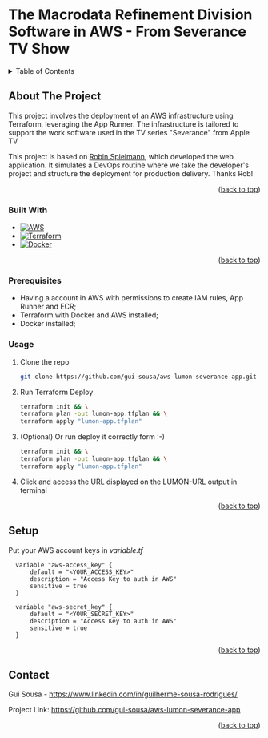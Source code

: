 # The Macrodata Refinement Division Software in AWS - From Severance TV Show



<a name="readme-top"></a>

<!-- PROJECT SHIELDS -->
<!--
*** I'm using markdown "reference style" links for readability.
*** Reference links are enclosed in brackets [ ] instead of parentheses ( ).
*** See the bottom of this document for the declaration of the reference variables
*** for contributors-url, forks-url, etc. This is an optional, concise syntax you may use.
*** https://www.markdownguide.org/basic-syntax/#reference-style-links
-->

<!-- TABLE OF CONTENTS -->
<details>
  <summary>Table of Contents</summary>
  <ol>
    <li>
      <a href="#about-the-project">About The Project</a>
      <ul>
        <li><a href="#built-with">Built With</a></li>
      </ul>
    </li>
    <li>
      <a href="#getting-started">Getting Started</a>
      <ul>
        <li><a href="#prerequisites">Prerequisites</a></li>
        <li><a href="#installation">Installation</a></li>
      </ul>
    </li>
    <li><a href="#usage">Usage</a></li>
    <li><a href="#contact">Contact</a></li>
  </ol>
</details>



<!-- ABOUT THE PROJECT -->
## About The Project

This project involves the deployment of an AWS infrastructure using Terraform, leveraging the App Runner. 
The infrastructure is tailored to support the work software used in the TV series "Severance" from Apple TV

This project is based on [Robin Spielmann](https://github.com/iam-robin/severance-interface), which developed the web application. It simulates a DevOps routine where we take the developer's project and structure the deployment for production delivery. Thanks Rob!

<p align="right">(<a href="#readme-top">back to top</a>)</p>



### Built With

* [![AWS][AWS]][AWS-url]
* [![Terraform][Terraform]][Terraform-url]
* [![Docker][Docker]][Docker-url]

<p align="right">(<a href="#readme-top">back to top</a>)</p>



<!-- GETTING STARTED -->
### Prerequisites

* Having a account in AWS with permissions to create IAM rules, App Runner and ECR;
* Terraform with Docker and AWS installed;
* Docker installed;

### Usage

1. Clone the repo
   ```sh
   git clone https://github.com/gui-sousa/aws-lumon-severance-app.git
   ```
2. Run Terraform Deploy
   ```sh
   terraform init && \
   terraform plan -out lumon-app.tfplan && \
   terraform apply "lumon-app.tfplan"
   ```
3. (Optional) Or run deploy it correctly form :-)
   ```sh
   terraform init && \
   terraform plan -out lumon-app.tfplan && \
   terraform apply "lumon-app.tfplan"
   ```
4. Click and access the URL displayed on the LUMON-URL output in terminal

<p align="right">(<a href="#readme-top">back to top</a>)</p>


<!-- USAGE EXAMPLES -->
## Setup

Put your AWS account keys in _variable.tf_
```hcl
  variable "aws-access_key" {
      default = "<YOUR_ACCESS_KEY>"
      description = "Access Key to auth in AWS"
      sensitive = true
  }
  
  variable "aws-secret_key" {
      default = "<YOUR_SECRET_KEY>"
      description = "Access Key to auth in AWS"
      sensitive = true
  }
```

<p align="right">(<a href="#readme-top">back to top</a>)</p>


<!-- CONTACT -->
## Contact

Gui Sousa - https://www.linkedin.com/in/guilherme-sousa-rodrigues/

Project Link: https://github.com/gui-sousa/aws-lumon-severance-app

<p align="right">(<a href="#readme-top">back to top</a>)</p>


<!-- ACKNOWLEDGMENTS -->



<!-- MARKDOWN LINKS & IMAGES -->
<!-- https://www.markdownguide.org/basic-syntax/#reference-style-links -->
[contributors-shield]: https://img.shields.io/github/contributors/github_username/repo_name.svg?style=for-the-badge
[contributors-url]: https://github.com/github_username/repo_name/graphs/contributors
[forks-shield]: https://img.shields.io/github/forks/github_username/repo_name.svg?style=for-the-badge
[forks-url]: https://github.com/github_username/repo_name/network/members
[stars-shield]: https://img.shields.io/github/stars/github_username/repo_name.svg?style=for-the-badge
[stars-url]: https://github.com/github_username/repo_name/stargazers
[issues-shield]: https://img.shields.io/github/issues/github_username/repo_name.svg?style=for-the-badge
[issues-url]: https://github.com/github_username/repo_name/issues
[license-shield]: https://img.shields.io/github/license/github_username/repo_name.svg?style=for-the-badge
[license-url]: https://github.com/github_username/repo_name/blob/master/LICENSE.txt
[linkedin-shield]: https://img.shields.io/badge/-LinkedIn-black.svg?style=for-the-badge&logo=linkedin&colorB=555
[linkedin-url]: https://linkedin.com/in/linkedin_username
[product-screenshot]: images/screenshot.png
[Next.js]: https://img.shields.io/badge/next.js-000000?style=for-the-badge&logo=nextdotjs&logoColor=white
[Next-url]: https://nextjs.org/
[React.js]: https://img.shields.io/badge/React-20232A?style=for-the-badge&logo=react&logoColor=61DAFB
[Terraform]: https://img.shields.io/badge/Terraform-20232A?style=for-the-badge&logo=terraform&logoColor=7B42BC
[Packer]: https://img.shields.io/badge/packer-20232A?style=for-the-badge&logo=packer&logoColor=02A8EF
[Ansible]: https://img.shields.io/badge/Ansible-20232A?style=for-the-badge&logo=ansible&logoColor=EE0000
[Nginx]: https://img.shields.io/badge/NGNIX-20232A?style=for-the-badge&logo=nginx&logoColor=%23009639
[Powershell]: https://img.shields.io/badge/Powershell-20232A?style=for-the-badge&logo=powershell&logoColor=5391FE
[K3S]: https://img.shields.io/badge/K3s-20232A?style=for-the-badge&logo=k3s&logoColor=%23FFC61C
[Docker]: https://img.shields.io/badge/DOCKER-20232A?style=for-the-badge&logo=docker&logoColor=%232496ED
[AWS]: https://img.shields.io/badge/AWS-20232A?style=for-the-badge&logo=amazonwebservices&logoColor=%23ff9900
[AWS-url]: https://docs.aws.amazon.com/apprunner/
[Terraform-url]: https://developer.hashicorp.com/terraform/docs
[React-url]: https://reactjs.org/
[Vue.js]: https://img.shields.io/badge/Vue.js-35495E?style=for-the-badge&logo=vuedotjs&logoColor=4FC08D
[Vue-url]: https://vuejs.org/
[Angular.io]: https://img.shields.io/badge/Angular-DD0031?style=for-the-badge&logo=angular&logoColor=white
[Angular-url]: https://angular.io/
[Svelte.dev]: https://img.shields.io/badge/Svelte-4A4A55?style=for-the-badge&logo=svelte&logoColor=FF3E00
[Svelte-url]: https://svelte.dev/
[Laravel.com]: https://img.shields.io/badge/Laravel-FF2D20?style=for-the-badge&logo=laravel&logoColor=white
[Laravel-url]: https://laravel.com
[Bootstrap.com]: https://img.shields.io/badge/Bootstrap-563D7C?style=for-the-badge&logo=bootstrap&logoColor=white
[Bootstrap-url]: https://getbootstrap.com
[JQuery.com]: https://img.shields.io/badge/jQuery-0769AD?style=for-the-badge&logo=jquery&logoColor=white
[JQuery-url]: https://jquery.com 
[Nginx-url]: https://nginx.org/en/docs/
[K3S-url]: https://docs.k3s.io/
[Docker-url]: https://docs.docker.com/
[Linkedin-url]: https://www.linkedin.com/in/guilherme-sousa-rodrigues/



